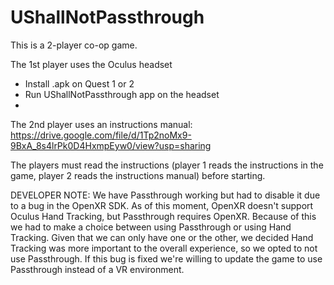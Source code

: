 # UShallNotPassthrough

This is a 2-player co-op game.

The 1st player uses the Oculus headset
  - Install .apk on Quest 1 or 2
  - Run UShallNotPassthrough app on the headset
  - 
The 2nd player uses an instructions manual: https://drive.google.com/file/d/1Tp2noMx9-9BxA_8s4lrPk0D4HxmpEyw0/view?usp=sharing

The players must read the instructions (player 1 reads the instructions in the game, player 2 reads the instructions manual) before starting.

DEVELOPER NOTE: We have Passthrough working but had to disable it due to a bug in the OpenXR SDK. As of this moment, OpenXR doesn't support Oculus Hand Tracking, but Passthrough requires OpenXR. Because of this we had to make a choice between using Passthrough or using Hand Tracking. Given that we can only have one or the other, we decided Hand Tracking was more important to the overall experience, so we opted to not use Passthrough. If this bug is fixed we're willing to update the game to use Passthrough instead of a VR environment.
